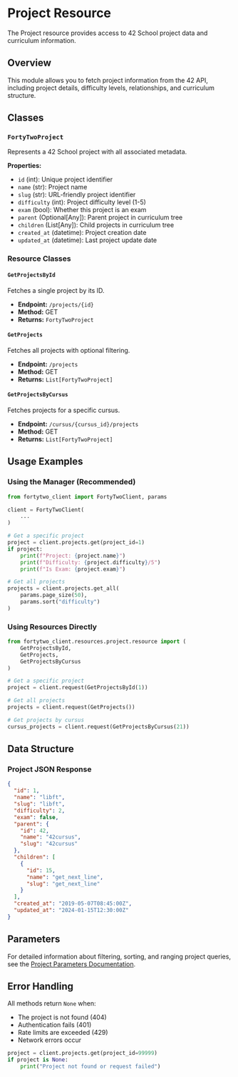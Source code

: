 # Project Resource

The Project resource provides access to 42 School project data and curriculum information.

## Overview

This module allows you to fetch project information from the 42 API, including project details, difficulty levels, relationships, and curriculum structure.

## Classes

### `FortyTwoProject`
Represents a 42 School project with all associated metadata.

**Properties:**
- `id` (int): Unique project identifier
- `name` (str): Project name
- `slug` (str): URL-friendly project identifier
- `difficulty` (int): Project difficulty level (1-5)
- `exam` (bool): Whether this project is an exam
- `parent` (Optional[Any]): Parent project in curriculum tree
- `children` (List[Any]): Child projects in curriculum tree
- `created_at` (datetime): Project creation date
- `updated_at` (datetime): Last project update date

### Resource Classes

#### `GetProjectsById`
Fetches a single project by its ID.
- **Endpoint:** `/projects/{id}`
- **Method:** GET
- **Returns:** `FortyTwoProject`

#### `GetProjects`
Fetches all projects with optional filtering.
- **Endpoint:** `/projects`
- **Method:** GET
- **Returns:** `List[FortyTwoProject]`

#### `GetProjectsByCursus`
Fetches projects for a specific cursus.
- **Endpoint:** `/cursus/{cursus_id}/projects`
- **Method:** GET
- **Returns:** `List[FortyTwoProject]`

## Usage Examples

### Using the Manager (Recommended)

```python
from fortytwo_client import FortyTwoClient, params

client = FortyTwoClient(
    ...
)

# Get a specific project
project = client.projects.get(project_id=1)
if project:
    print(f"Project: {project.name}")
    print(f"Difficulty: {project.difficulty}/5")
    print(f"Is Exam: {project.exam}")

# Get all projects
projects = client.projects.get_all(
    params.page_size(50),
    params.sort("difficulty")
)
```

### Using Resources Directly

```python
from fortytwo_client.resources.project.resource import (
    GetProjectsById,
    GetProjects,
    GetProjectsByCursus
)

# Get a specific project
project = client.request(GetProjectsById(1))

# Get all projects
projects = client.request(GetProjects())

# Get projects by cursus
cursus_projects = client.request(GetProjectsByCursus(21))
```

## Data Structure

### Project JSON Response
```json
{
  "id": 1,
  "name": "libft",
  "slug": "libft",
  "difficulty": 2,
  "exam": false,
  "parent": {
    "id": 42,
    "name": "42cursus",
    "slug": "42cursus"
  },
  "children": [
    {
      "id": 15,
      "name": "get_next_line",
      "slug": "get_next_line"
    }
  ],
  "created_at": "2019-05-07T08:45:00Z",
  "updated_at": "2024-01-15T12:30:00Z"
}
```

## Parameters

For detailed information about filtering, sorting, and ranging project queries, see the [Project Parameters Documentation](parameter/README.md).

## Error Handling

All methods return `None` when:
- The project is not found (404)
- Authentication fails (401)
- Rate limits are exceeded (429)
- Network errors occur

```python
project = client.projects.get(project_id=99999)
if project is None:
    print("Project not found or request failed")
```
